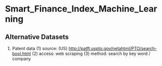 # Smart_Finance_Index_Machine_Learning

## Alternative Datasets

1. Patent data
(1) source: (US) http://patft.uspto.gov/netahtml/PTO/search-bool.html
(2) access: web scraping
(3) method: search by key word / company

